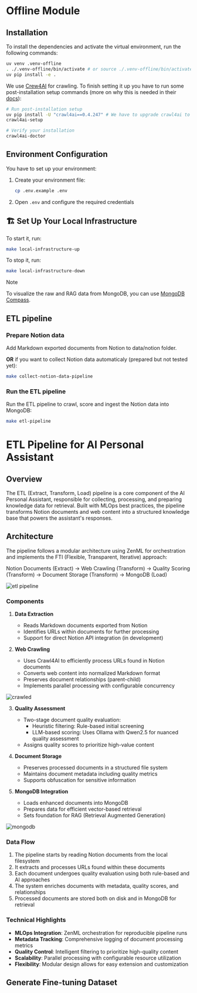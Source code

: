 # Offline Module

## Installation

To install the dependencies and activate the virtual environment, run the following commands:

```bash
uv venv .venv-offline
. ./.venv-offline/bin/activate # or source ./.venv-offline/bin/activate
uv pip install -e .
```

We use [Crew4AI](https://github.com/unclecode/crawl4ai) for crawling. To finish setting it up you have to run some post-installation setup commands (more on why this is needed in their [docs](https://github.com/unclecode/crawl4ai)):
```bash
# Run post-installation setup
uv pip install -U "crawl4ai==0.4.247" # We have to upgrade crawl4ai to support these CLI commands (we couldn't add it to pyproject.toml due to ZenML version incompatibility with Pydantic).
crawl4ai-setup

# Verify your installation
crawl4ai-doctor
```

## Environment Configuration

You have to set up your environment:
1. Create your environment file:
   ```bash
   cp .env.example .env
   ```
2. Open `.env` and configure the required credentials

## 🏗️ Set Up Your Local Infrastructure

To start it, run:
```bash
make local-infrastructure-up
```

To stop it, run:
```bash
make local-infrastructure-down
```

> [!NOTE]
> To visualize the raw and RAG data from MongoDB, you can use [MongoDB Compass](https://rebrand.ly/second-brain-course-mongodb-compass).

## ETL pipeline

### Prepare Notion data

Add Markdown exported documents from Notion to data/notion folder. 

**OR** if you want to collect Notion data automaticaly (prepared but not tested yet):
```bash
make collect-notion-data-pipeline
```

### Run the ETL pipeline

Run the ETL pipeline to crawl, score and ingest the Notion data into MongoDB:
```bash
make etl-pipeline
```

# ETL Pipeline for AI Personal Assistant

## Overview

The ETL (Extract, Transform, Load) pipeline is a core component of the AI Personal Assistant, responsible for collecting, processing, and preparing knowledge data for retrieval. Built with MLOps best practices, the pipeline transforms Notion documents and web content into a structured knowledge base that powers the assistant's responses.

## Architecture

The pipeline follows a modular architecture using ZenML for orchestration and implements the FTI (Flexible, Transparent, Iterative) approach:

Notion Documents (Extract) → Web Crawling (Transform) → Quality Scoring (Transform) → Document Storage (Transform) → MongoDB (Load)

![etl pipeline](../../doc/images/etl-pipeline.png)

### Components

1. **Data Extraction**
   - Reads Markdown documents exported from Notion
   - Identifies URLs within documents for further processing
   - Support for direct Notion API integration (in development)

2. **Web Crawling**
   - Uses Crawl4AI to efficiently process URLs found in Notion documents
   - Converts web content into normalized Markdown format
   - Preserves document relationships (parent-child)
   - Implements parallel processing with configurable concurrency

![crawled](../../doc/images/crawled-documents.png)

3. **Quality Assessment**
   - Two-stage document quality evaluation:
     - Heuristic filtering: Rule-based initial screening
     - LLM-based scoring: Uses Ollama with Qwen2.5 for nuanced quality assessment
   - Assigns quality scores to prioritize high-value content

4. **Document Storage**
   - Preserves processed documents in a structured file system
   - Maintains document metadata including quality metrics
   - Supports obfuscation for sensitive information

5. **MongoDB Integration**
   - Loads enhanced documents into MongoDB
   - Prepares data for efficient vector-based retrieval
   - Sets foundation for RAG (Retrieval Augmented Generation)

![mongodb](../../doc/images/mongodb.png)

### Data Flow

1. The pipeline starts by reading Notion documents from the local filesystem
2. It extracts and processes URLs found within these documents
3. Each document undergoes quality evaluation using both rule-based and AI approaches
4. The system enriches documents with metadata, quality scores, and relationships
5. Processed documents are stored both on disk and in MongoDB for retrieval

### Technical Highlights

- **MLOps Integration**: ZenML orchestration for reproducible pipeline runs
- **Metadata Tracking**: Comprehensive logging of document processing metrics
- **Quality Control**: Intelligent filtering to prioritize high-quality content
- **Scalability**: Parallel processing with configurable resource utilization
- **Flexibility**: Modular design allows for easy extension and customization

## Generate Fine-tuning Dataset


